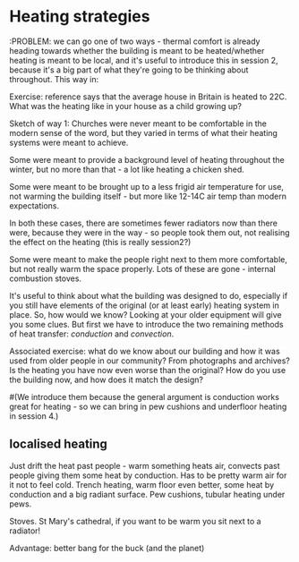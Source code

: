 # Heating strategies
:PROBLEM:  we can go one of two ways - thermal comfort is already heading towards whether the building is meant to be heated/whether heating is meant to be local, and it's useful to introduce this in session 2, because it's a big part of what they're going to be thinking about throughout.  This way in:  

Exercise: reference says that the average house in Britain is heated to 22C.  What was the heating like in your house as a child growing up?

Sketch of way 1:  Churches were never meant to be comfortable in the modern sense of the word, but they varied in terms of what their heating systems were meant to achieve.  

Some were meant to provide a background level of heating throughout the winter, but no more than that - a lot like heating a chicken shed.  

Some were meant to be brought up to a less frigid air temperature for use, not warming the building itself - but more like 12-14C air temp than modern expectations.  

In both these cases, there are sometimes fewer radiators now than there were, because they were in the way - so people took them out, not realising the effect on the heating (this is really session2?)

Some were meant to make the people right next to them more comfortable, but not really warm the space properly.  Lots of these are gone - internal combustion stoves.

It's useful to think about what the building was designed to do, especially if you still have elements of the original (or at least early) heating system in place.  So, how would we know?  Looking at your older equipment will give you some clues.  But first we have to introduce the two remaining methods of heat transfer: *conduction* and *convection*.

Associated exercise:  what do we know about our building and how it was used from older people in our community?  From photographs and archives?  Is the heating you have now even worse than the original? How do you use the building now, and how does it match the design?





#(We introduce them because the general argument is conduction works great for heating - so we can bring in pew cushions and underfloor heating in session 4.)

## localised heating

Just drift the heat past people - warm something heats air, convects past people giving them some heat by conduction.  Has to be pretty warm air for it not to feel cold.  Trench heating, warm floor even better, some heat by conduction and a big radiant surface.  Pew cushions, tubular heating under pews.

Stoves.  St Mary's cathedral, if you want to be warm you sit next to a radiator!

Advantage: better bang for the buck (and the planet)




